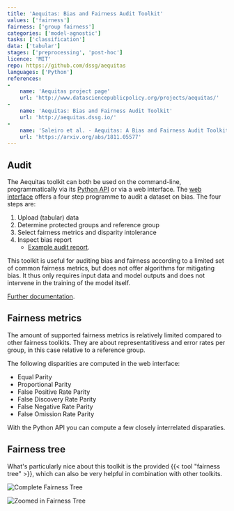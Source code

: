 ```yaml
---
title: 'Aequitas: Bias and Fairness Audit Toolkit'
values: ['fairness']
fairness: ['group fairness']
categories: ['model-agnostic']
tasks: ['classification']
data: ['tabular']
stages: ['preprocessing', 'post-hoc']
licence: 'MIT'
repo: https://github.com/dssg/aequitas
languages: ['Python']
references: 
- 
    name: 'Aequitas project page'
    url: 'http://www.datasciencepublicpolicy.org/projects/aequitas/'
- 
    name: 'Aequitas: Bias and Fairness Audit Toolkit'
    url: 'http://aequitas.dssg.io/'
- 
    name: 'Saleiro et al. - Aequitas: A Bias and Fairness Audit Toolkit'
    url: 'https://arxiv.org/abs/1811.05577'
---
```


## Audit

The Aequitas toolkit can both be used on the command-line, programmatically via its [Python API](https://github.com/dssg/aequitas#input-data-for-python-api) or via a web interface.
The [web interface](http://aequitas.dssg.io/) offers a four step programme to audit a dataset on bias.
The four steps are:

1. Upload (tabular) data
2. Determine protected groups and reference group
3. Select fairness metrics and disparity intolerance
4. Inspect bias report 
    * [Example audit report](http://aequitas.dssg.io/example.html).

This toolkit is useful for auditing bias and fairness according to a limited set of common fairness metrics, but does not offer algorithms for mitigating bias.
It thus only requires input data and model outputs and does not intervene in the training of the model itself. 

[Further documentation](https://dssg.github.io/aequitas/).

## Fairness metrics

The amount of supported fairness metrics is relatively limited compared to other fairness toolkits.
They are about representatitivess and error rates per group, in this case relative to a reference group.

The following disparities are computed in the web interface:

- Equal Parity
- Proportional Parity
- False Positive Rate Parity
- False Discovery Rate Parity
- False Negative Rate Parity
- False Omission Rate Parity

With the Python API you can compute a few closely interrelated disparaties. 


## Fairness tree

What's particularly nice about this toolkit is the provided {{< tool "fairness tree" >}}, which can also be very helpful in combination with other toolkits.

![Complete Fairness Tree](http://www.datasciencepublicpolicy.org/wp-content/uploads/2021/04/Fairness-Full-Tree-1200x908.png)

![Zoomed in Fairness Tree](http://www.datasciencepublicpolicy.org/wp-content/uploads/2021/04/Fairness-Short-Tree-1200x746.png)

